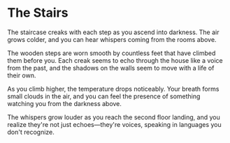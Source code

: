 # The Stairs

The staircase creaks with each step as you ascend into darkness. The air grows colder, and you can hear whispers coming from the rooms above.

The wooden steps are worn smooth by countless feet that have climbed them before you. Each creak seems to echo through the house like a voice from the past, and the shadows on the walls seem to move with a life of their own.

As you climb higher, the temperature drops noticeably. Your breath forms small clouds in the air, and you can feel the presence of something watching you from the darkness above.

The whispers grow louder as you reach the second floor landing, and you realize they're not just echoes—they're voices, speaking in languages you don't recognize. 